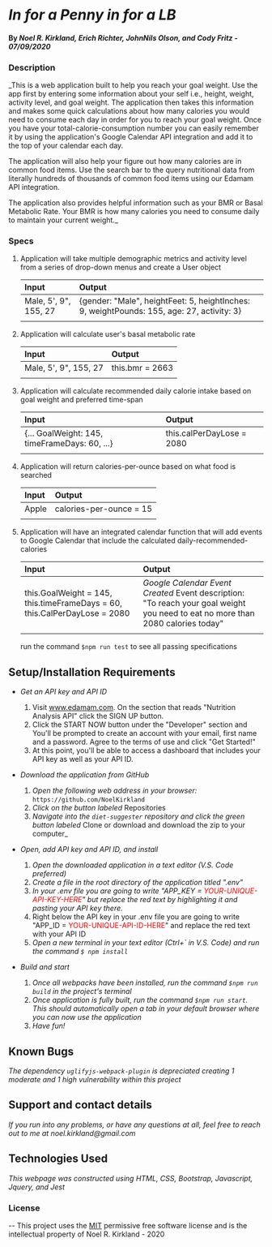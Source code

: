 # _In for a Penny in for a LB_

#### By _**Noel R. Kirkland, Erich Richter, JohnNils Olson, and Cody Fritz - 07/09/2020**_

### Description

_This is a web application built to help you reach your goal weight. Use the app first by entering some information about your self i.e., height, weight, activity level, and goal weight. The application then takes this information and makes some quick calculations about how many calories you would need to consume each day in order for you to reach your goal weight. Once you have your total-calorie-consumption number you can easily remember it by using the application's Google Calendar API integration and add it to the top of your calendar each day.

The application will also help your figure out how many calories are in common food items. Use the search bar to the query nutritional data from literally hundreds of thousands of common food items using our Edamam API integration.

The application also provides helpful information such as your BMR or Basal Metabolic Rate. Your BMR is how many calories you need to consume daily to maintain your current weight._

### Specs

1. Application will take multiple demographic metrics and activity level from a series of drop-down menus and create a User object

    | Input | Output |
    | :------------- | :------------- |
    | Male, 5', 9", 155, 27 | {gender: "Male", heightFeet: 5, heightInches: 9, weightPounds: 155, age: 27, activity: 3} |
    |||

2. Application will calculate user's basal metabolic rate

    | Input | Output |
    | :------------- | :------------- |
    | Male, 5', 9", 155, 27 | this.bmr = 2663 | 
    |||

3. Application will calculate recommended daily calorie intake based on goal weight and preferred time-span 

    | Input | Output |
    | :------------- | :------------- |
    | {... GoalWeight: 145, timeFrameDays: 60, ...} | this.calPerDayLose = 2080 |
    |||

4. Application will return calories-per-ounce based on what food is searched

    | Input | Output |
    | :------------- | :------------- |
    | Apple | calories-per-ounce = 15 |
    |||

5. Application will have an integrated calendar function that will add events to Google Calendar that include the calculated daily-recommended-calories

    | Input | Output |
    | :------------- | :------------- |
    | this.GoalWeight = 145, this.timeFrameDays = 60, this.CalPerDayLose = 2080 | _*Google Calendar Event Created*_ Event description: "To reach your goal weight you need to eat no more than 2080 calories today" |
    |||

    run the command `$npm run test` to see all passing specifications



## Setup/Installation Requirements

* _Get an API key and API ID_
  1. Visit www.edamam.com. On the section that reads "Nutrition Analysis API" click the SIGN UP button.
  2. Click the START NOW button under the "Developer" section and You'll be prompted to create an account with your email, first name and a password. Agree to the terms of use and click "Get Started!"
  3. At this point, you'll be able to access a dashboard that includes your API key as well as your API ID.

* _Download the application from GitHub_
  1. _Open the following web address in your browser:_
`https://github.com/NoelKirkland`
  2. _Click on the button labeled_ Repositories
  3. _Navigate into the `diet-suggester` repository and click the green button labeled_ Clone or download and download the zip to your computer_

* _Open, add API key and API ID, and install_
  1. _Open the downloaded application in a text editor (V.S. Code preferred)_
  2. _Create a file in the root directory of the application titled ".env"_
  3. _In your .env file you are going to write "APP_KEY = <span style="color:red;">YOUR-UNIQUE-API-KEY-HERE</span>" but replace the red text by highlighting it and pasting your API key there._
  4. Right below the API key in your .env file you are going to write "APP_ID = <span style="color:red;">YOUR-UNIQUE-API-ID-HERE</span>" and replace the red text with your API ID
  4. _Open a new terminal in your text editor (Ctrl+` in V.S. Code) and run the command <code>$ npm install</code>_

* _Build and start_
  1. _Once all webpacks have been installed, run the command `$npm run build` in the project's terminal_
  2. _Once application is fully built, run the command `$npm run start`. This should automatically open a tab in your default browser where you can now use the application_
  3. _Have fun!_


## Known Bugs

_The dependency `uglifyjs-webpack-plugin` is depreciated creating 1 moderate and 1 high vulnerability within this project_

## Support and contact details

_If you run into any problems, or have any questions at all, feel free to reach out to me at noel.kirkland@gmail.com_

## Technologies Used

_This webpage was constructed using HTML, CSS, Bootstrap, Javascript, Jquery, and Jest_

### License

-- This project uses the [MIT](https://en.wikipedia.org/wiki/MIT_License) permissive free software license and is the intellectual property of Noel R. Kirkland - 2020